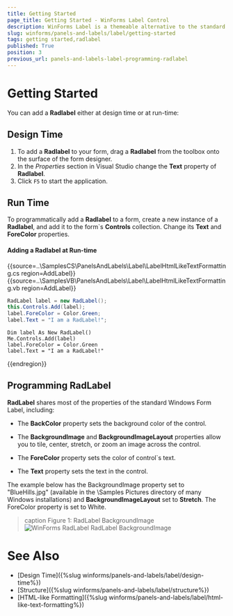 ```yaml
---
title: Getting Started
page_title: Getting Started - WinForms Label Control
description: WinForms Label is a themeable alternative to the standard Windows Forms label control.
slug: winforms/panels-and-labels/label/getting-started
tags: getting started,radlabel
published: True
position: 3
previous_url: panels-and-labels-label-programming-radlabel
---
```


# Getting Started

You can add a **Radlabel** either at design time or at run-time:

## Design Time

1. To add a **Radlabel** to your form, drag a **Radlabel** from the toolbox onto the surface of the form designer.
2. In the *Properties* section in Visual Studio change the __Text__ property of **Radlabel**.
4. Click `F5` to start the application.

## Run Time

To programmatically add a **Radlabel** to a form, create a new instance of a **Radlabel**, and add it to the form`s __Controls__ collection. Change its **Text** and **ForeColor** properties.

#### Adding a Radlabel at Run-time 

{{source=..\SamplesCS\PanelsAndLabels\Label\LabelHtmlLikeTextFormatting.cs region=AddLabel}} 
{{source=..\SamplesVB\PanelsAndLabels\Label\LabelHtmlLikeTextFormatting.vb region=AddLabel}}
````C#
RadLabel label = new RadLabel();
this.Controls.Add(label);
label.ForeColor = Color.Green;
label.Text = "I am a RadLabel!";

````
````VB.NET
Dim label As New RadLabel()
Me.Controls.Add(label)
label.ForeColor = Color.Green
label.Text = "I am a RadLabel!"

```` 



{{endregion}}

## Programming RadLabel

**RadLabel** shares most of the properties of the standard Windows Form Label, including:

* The __BackColor__ property sets the background color of the control.

* The __BackgroundImage__ and __BackgroundImageLayout__ properties allow you to tile, center, stretch, or zoom an image across the control.

* The __ForeColor__ property sets the color of control`s text.

* The __Text__ property sets the text in the control.

The example below has the BackgroundImage property set to "BlueHills.jpg" (available in the \Samples Pictures directory of many Windows installations) and __BackgroundImageLayout__ set to __Stretch__. The ForeColor property is set to White.

>caption Figure 1: RadLabel BackgroundImage
![WinForms RadLabel RadLabel BackgroundImage](images/panels-and-labels-label-programming-radlabel001.png)

# See Also

* [Design Time]({%slug winforms/panels-and-labels/label/design-time%})
* [Structure]({%slug winforms/panels-and-labels/label/structure%})
* [HTML-like Formatting]({%slug winforms/panels-and-labels/label/html-like-text-formatting%})
